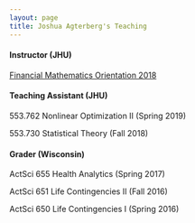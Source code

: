 ```yaml
---
layout: page
title: Joshua Agterberg's Teaching
---
```

<h4>Instructor (JHU)</h4>

[Financial Mathematics Orientation 2018](fm2018.html)


<h4>Teaching Assistant (JHU)</h4>

553.762 Nonlinear Optimization II (Spring 2019)

553.730 Statistical Theory (Fall 2018)


<h4>Grader (Wisconsin)</h4>

ActSci 655 Health Analytics (Spring 2017)

ActSci 651 Life Contingencies II (Fall 2016)

ActSci 650 Life Contingencies I (Spring 2016)

